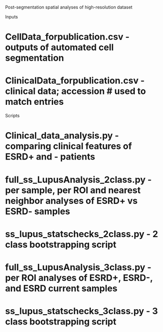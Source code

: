 Post-segmentation spatial analyses of high-resolution dataset

Inputs
# CellData_forpublication.csv - outputs of automated cell segmentation
# ClinicalData_forpublication.csv - clinical data; accession # used to match entries

Scripts
# Clinical_data_analysis.py - comparing clinical features of ESRD+ and - patients 
# full_ss_LupusAnalysis_2class.py - per sample, per ROI and nearest neighbor analyses of ESRD+ vs ESRD- samples
# ss_lupus_statschecks_2class.py - 2 class bootstrapping script
# full_ss_LupusAnalysis_3class.py - per ROI analyses of ESRD+, ESRD-, and ESRD current samples 
# ss_lupus_statschecks_3class.py - 3 class bootstrapping script
